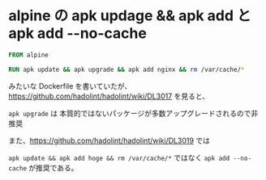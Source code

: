 alpine の apk updage && apk add と apk add --no-cache
===

```dockerfile
FROM alpine

RUN apk update && apk upgrade && apk add nginx && rm /var/cache/*
```

みたいな Dockerfile を書いていたが、https://github.com/hadolint/hadolint/wiki/DL3017 を見ると、

`apk upgrade` は 本質的ではないパッケージが多数アップグレードされるので非推奨


また、https://github.com/hadolint/hadolint/wiki/DL3019 では

`apk update && apk add hoge && rm /var/cache/*` ではなく `apk add --no-cache` が推奨である。

